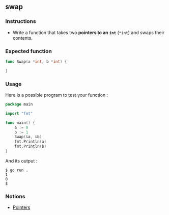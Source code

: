 ## swap

### Instructions

- Write a function that takes two **pointers to an `int`** (`*int`) and swaps their contents.

### Expected function

```go
func Swap(a *int, b *int) {

}
```

### Usage

Here is a possible program to test your function :

```go
package main

import "fmt"

func main() {
	a := 0
	b := 1
	Swap(&a, &b)
	fmt.Println(a)
	fmt.Println(b)
}
```

And its output :

```console
$ go run .
1
0
$
```

### Notions

- [Pointers](https://golang.org/ref/spec#Pointer_types)
